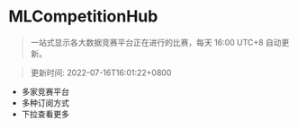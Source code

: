 # MLCompetitionHub

> 一站式显示各大数据竞赛平台正在进行的比赛，每天 16:00 UTC+8 自动更新。
  
> 更新时间: 2022-07-16T16:01:22+0800 

* 多家竞赛平台
* 多种订阅方式
* 下拉查看更多